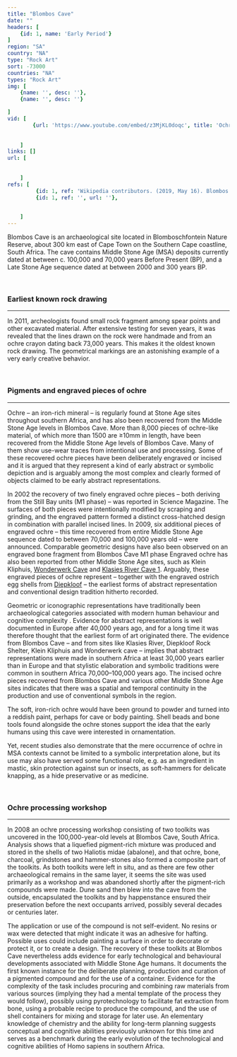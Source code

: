 ```yaml
---
title: "Blombos Cave"
date: ""
headers: [
    {id: 1, name: 'Early Period'}
]
region: "SA"
country: "NA" 
type: "Rock Art"
sort: -73000
countries: "NA"
types: "Rock Art"
img: [
    {name: '', desc: ''},
    {name: '', desc: ''}

]
vid: [
        {url: 'https://www.youtube.com/embed/z3MjKL0doqc', title: 'Ochre at Blombos Cave'}
        
         
    ]
links: []
url: [
       
        
    ]
refs: [
         {id: 1, ref: 'Wikipedia contributors. (2019, May 16). Blombos Cave. In Wikipedia, The Free Encyclopedia. Retrieved 21:58, June 11, 2019, from ', url: 'https://en.wikipedia.org/w/index.php?title=Blombos_Cave&oldid=897290961'},
         {id: 1, ref: '', url: ''},

         
    ]
---
```

Blombos Cave is an archaeological site located in Blomboschfontein Nature Reserve, about 300 km east of Cape Town on the Southern Cape coastline, South Africa. The cave contains Middle Stone Age (MSA) deposits currently dated at between c. 100,000 and 70,000 years Before Present (BP), and a Late Stone Age sequence dated at between 2000 and 300 years BP.

<br/>
<h3 id=1> Earliest known rock drawing</h3>
<hr/>

In 2011, archeologists found small rock fragment among spear points and other excavated material. After extensive testing for seven years, it was revealed that the lines drawn on the rock were handmade and from an ochre crayon dating back 73,000 years. This makes it the oldest known rock drawing. The geometrical markings are an astonishing example of a very early creative behavior. 

<br/>
<h3 id=1> Pigments and engraved pieces of ochre</h3>
<hr/>

Ochre – an iron-rich mineral – is regularly found at Stone Age sites throughout southern Africa, and has also been recovered from the Middle Stone Age levels in Blombos Cave. More than 8,000 pieces of ochre-like material, of which more than 1500 are ≥10mm in length, have been recovered from the Middle Stone Age levels of Blombos Cave. Many of them show use-wear traces from intentional use and processing. Some of these recovered ochre pieces have been deliberately engraved or incised and it is argued that they represent a kind of early abstract or symbolic depiction and is arguably among the most complex and clearly formed of objects claimed to be early abstract representations.

In 2002 the recovery of two finely engraved ochre pieces – both deriving from the Still Bay units (M1 phase) – was reported in Science Magazine. The surfaces of both pieces were intentionally modified by scraping and grinding, and the engraved pattern formed a distinct cross-hatched design in combination with parallel incised lines. In 2009, six additional pieces of engraved ochre – this time recovered from entire Middle Stone Age sequence dated to between 70,000 and 100,000 years old – were announced. Comparable geometric designs have also been observed on an engraved bone fragment from Blombos Cave M1 phase  Engraved ochre has also been reported from other Middle Stone Age sites, such as Klein Kliphuis, <a href="https://en.wikipedia.org/wiki/Wonderwerk_Cave">Wonderwerk Cave</a> and <a href="https://en.wikipedia.org/wiki/Klasies_River_Caves">Klasies River Cave 1</a>. Arguably, these engraved pieces of ochre represent – together with the engraved ostrich egg shells from <a href="https://en.wikipedia.org/wiki/Diepkloof_Rock_Shelter">Diepkloof</a> – the earliest forms of abstract representation and conventional design tradition hitherto recorded.

Geometric or iconographic representations have traditionally been archaeological categories associated with modern human behaviour and cognitive complexity . Evidence for abstract representations is well documented in Europe after 40,000 years ago, and for a long time it was therefore thought that the earliest form of art originated there. The evidence from Blombos Cave – and from sites like Klasies River, Diepkloof Rock Shelter, Klein Kliphuis and Wonderwerk cave – implies that abstract representations were made in southern Africa at least 30,000 years earlier than in Europe and that stylistic elaboration and symbolic traditions were common in southern Africa 70,000–100,000 years ago. The incised ochre pieces recovered from Blombos Cave and various other Middle Stone Age sites indicates that there was a spatial and temporal continuity in the production and use of conventional symbols in the region.

The soft, iron-rich ochre would have been ground to powder and turned into a reddish paint, perhaps for cave or body painting. Shell beads and bone tools found alongside the ochre stones support the idea that the early humans using this cave were interested in ornamentation.

Yet, recent studies also demonstrate that the mere occurrence of ochre in MSA contexts cannot be limited to a symbolic interpretation alone, but its use may also have served some functional role, e.g. as an ingredient in mastic, skin protection against sun or insects, as soft-hammers for delicate knapping, as a hide preservative or as medicine.

<br/>
<h3 id=1> Ochre processing workshop</h3>
<hr/>

In 2008 an ochre processing workshop consisting of two toolkits was uncovered in the 100,000-year-old levels at Blombos Cave, South Africa. Analysis shows that a liquefied pigment-rich mixture was produced and stored in the shells of two Haliotis midae (abalone), and that ochre, bone, charcoal, grindstones and hammer-stones also formed a composite part of the toolkits. As both toolkits were left in situ, and as there are few other archaeological remains in the same layer, it seems the site was used primarily as a workshop and was abandoned shortly after the pigment-rich compounds were made. Dune sand then blew into the cave from the outside, encapsulated the toolkits and by happenstance ensured their preservation before the next occupants arrived, possibly several decades or centuries later.

The application or use of the compound is not self-evident. No resins or wax were detected that might indicate it was an adhesive for hafting. Possible uses could include painting a surface in order to decorate or protect it, or to create a design. The recovery of these toolkits at Blombos Cave nevertheless adds evidence for early technological and behavioural developments associated with Middle Stone Age humans. It documents the first known instance for the deliberate planning, production and curation of a pigmented compound and for the use of a container. Evidence for the complexity of the task includes procuring and combining raw materials from various sources (implying they had a mental template of the process they would follow), possibly using pyrotechnology to facilitate fat extraction from bone, using a probable recipe to produce the compound, and the use of shell containers for mixing and storage for later use. An elementary knowledge of chemistry and the ability for long-term planning suggests conceptual and cognitive abilities previously unknown for this time and serves as a benchmark during the early evolution of the technological and cognitive abilities of Homo sapiens in southern Africa.